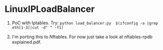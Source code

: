 # LinuxIPLoadBalancer
1. PoC with Iptables. Try: `python load_balancer.py  $(ifconfig -a |grep eth[1-3]|cut -d" " -f1)`

2. I'm porting this to Nftables. For now just take a look at nftables-rpdb explained.pdf.
